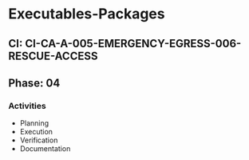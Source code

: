 # Executables-Packages

## CI: CI-CA-A-005-EMERGENCY-EGRESS-006-RESCUE-ACCESS
## Phase: 04

### Activities
- Planning
- Execution
- Verification
- Documentation
